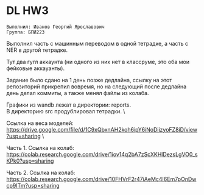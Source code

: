 # DL HW3 

```Выполнил: Иванов Георгий Ярославович ``` \
```Группа: БПИ223```

Выполнил часть с машинным переводом в одной тетрадке, а часть c NER в другой тетрадке.

Тут два гугл аккаунта (ни одного из них нет в классруме, это оба мои фейковые аккауанты).

Задание было сдано на 1 день позже дедлайна, ссылку на этот репозиторий прикрепил вовремя, но на следующий после дедлайна день делал коммиты, а также менял файлы из колаба.

Графики из wandb лежат в директории: reports. \
В директорию src продублировал тетрадки. \

Ссылка на веса моделей: https://drive.google.com/file/d/1C9xQbxnAH2koh6ipY6iNoDijzyoFZ8iD/view?usp=sharing \ 

Часть 1. Ссылка на колаб: https://colab.research.google.com/drive/1iov14q2bA7zScXKHlDezsLgVO0_sKPk0?usp=sharing

Часть 2. Ссылка на колаб: https://colab.research.google.com/drive/10FHVrF2r47iAeMc4I6Em7pOnDwcp9ITm?usp=sharing
